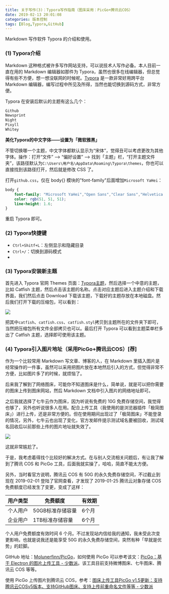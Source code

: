 ```yaml
---
title: 关于写作(3)：Typora写作指南（图床采用：PicGo+腾讯云COS）
date: 2019-02-13 20:01:08
categories: 版本控制
tags: [Blog,Typora,GitHub] 
---
```


Markdown 写作软件 Typora 的介绍和使用。<!-- more -->

### (1) Typora介绍

Markdown 这种格式被许多写作网站支持，可以说技术人写作必备。本人目前一直在用的 Markdown 编辑器如那件为 Typora，虽然也很多在线编辑器，但总觉得有些不方便，想一想没联网的时候呢。[Typora](https://typora.io/) 是一款非常好用跨平台 Markdown 编辑器，编写过程中所见及所得，当然也能切换到源码方式，非常方便。

Typora 在安装后默认的主题有这么几个：

``` markdown
Github
Newsprint
Night
Pixyll
Whitey
```

**美化Typora的中文字体——设置为「微软雅黑」**

不管切换哪一个主题，中文字体都默认显示为“宋体”，觉得丑可以考虑更改为其他字体。操作：打开“文件” --> “偏好设置” --> 找到「主题」栏，“打开主题文件夹”，该路径默认为`C:\Users\用户名\AppData\Roaming\Typora\themes`，你也可以直接找到该路径打开，然后就是修改 CSS 了。

打开`github.css`，仅在 body{} 模块的"font-family"后面增加`Microsoft YaHei`：

``` css
body {
    font-family: "Microsoft YaHei","Open Sans","Clear Sans","Helvetica Neue",Helvetica,Arial,sans-serif;
    color: rgb(51, 51, 51);
    line-height: 1.6;
}
```

重启 Typora 即可。

### (2) Typora快捷键

- `Ctrl+Shitf+L`：左侧显示和隐藏目录
- `Ctrl+/`：切换到源码模式
- 

### (3) Typora安装新主题

首先进入 Typora 官网 Themes 页面：[Typora主题](https://theme.typora.io/)，然后选择一个中意的主题，比如 Catfish 主题，然后点击该主题的名称。点击对应主题后进入主题介绍和下载界面，我们然后点击 Download 下载该主题，下载好的主题存放在本地磁盘。然后我们打开下载的压缩包，可以看到：

![](https://img-1256179949.cos.ap-shanghai.myqcloud.com/20190201171633.png)

把其中`catfish`、`catfish.css`、`catfish.styl`拷贝到主题所在的文件夹下即可，当然把压缩包所有文件全部拷贝也可以。最后打开 Typora 可以看到主题菜单栏多出了 Catfish 主题，选择即可使用该主题。

### (4) Typora引入图片地址（采用PicGo+腾讯云COS）[荐]

作为一个比较常用 Markdown 写文章、博客的人，在 Markdown 里插入图片是经常操作的一件事，虽然可以采用把图片放在本地然后引入的方式，但觉得非常不方便，比如图片多了的时候，就烦恼了。

后来我了解到了网络图床，可能你不知道图床是什么，简单说，就是可以把你需要的图床上传到图床网站，然后 Markdown 文档中引入图片的网络地址即可。

之后我就选择了七牛云作为图床，因为听说有免费的 10G 免费存储空间，我觉得也够了，另外也听说很多人在用。配合上传工具（我使用的是浏览器插件「极简图床」）进行上传，还是非常方便的。但在使用期间出现过了「极简图床」不能登录的情况，另外，七牛云也出现了变化，官方发邮件提示测试域名要被回收，测试域名回收后以前那些上传的图片地址就失效了。

![](https://img-1256179949.cos.ap-shanghai.myqcloud.com/20190201174237.png)

这就非常尴尬了。

于是，我考虑着得找个比较好的解决方式。在与别人交流相关问题后，有让我了解到了腾讯 COS 和 PicGo 工具，后面我就实操了，哈哈，简直不能太方便。

另外，当时看官方说明，腾讯云 COS 有 50G 的永久免费存储空间，不过截止到现在 2019-02-01 登陆了官网查看，才发现了 2019-01-25 腾讯云对象存储 COS 免费额度已经发生了变更，变成了这样：

| 用户类型 | 免费额度         | 有效期 |
| -------- | ---------------- | ------ |
| 个人用户 | 50GB标准存储容量 | 6个月  |
| 企业用户 | 1TB标准存储容量  | 6个月  |

个人用户免费额度有效时间 6 个月。不过发现站内信给我的通知，我未受此次变更影响，也就是说我还是能享受 50G 的永久免费存储空间，突然有种「早就是优势」的赶脚。

GitHub 地址：[Molunerfinn/PicGo](https://github.com/Molunerfinn/PicGo)，如何使用 PicGo 可以参考该文：[PicGo：基于 Electron 的图片上传工具 - 少数派](https://sspai.com/post/42310)。该工具目前支持微博图床、七牛图床、腾讯云 COS 等等。

使用 PicGo 上传图片到腾讯云 COS，参考：[图床上传工具PicGo v1.5更新：支持腾讯云COSv5版本、支持GitHub图床、支持上传前重命名文件等等 - 少数派](https://sspai.com/post/44495)